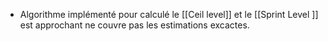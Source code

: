 
- Algorithme implémenté pour calculé le [[Ceil level]]  et le [[Sprint Level ]]  est approchant ne couvre pas les estimations excactes.